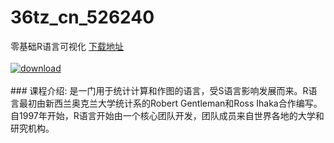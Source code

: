 # 36tz_cn_526240
零基础R语言可视化
[下载地址](http://www.36tz.cn/article/526240 "下载地址")
<br/></br>[![download](http://36tz.cn/muke_img/2019_08_2-25.png "下载地址")](http://www.36tz.cn/article/526240 "下载地址")
<br/></br>### 课程介绍:
是一门用于统计计算和作图的语言，受S语言影响发展而来。R语言最初由新西兰奥克兰大学统计系的Robert Gentleman和Ross Ihaka合作编写。自1997年开始，R语言开始由一个核心团队开发，团队成员来自世界各地的大学和研究机构。
 

 

